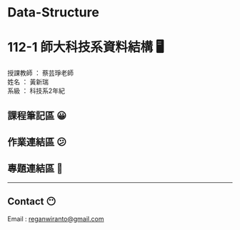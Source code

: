 # Data-Structure

# 112-1 師大科技系資料結構 :desktop_computer:

授課教師 ： 蔡芸琤老師  
姓名 ： 黃新瑞  
系級 ： 科技系2年紀

## 課程筆記區 :grinning:

## 作業連結區 :confused:

## 專題連結區 :thinking:

---

## Contact :no_mouth:

Email : reganwiranto@gmail.com

